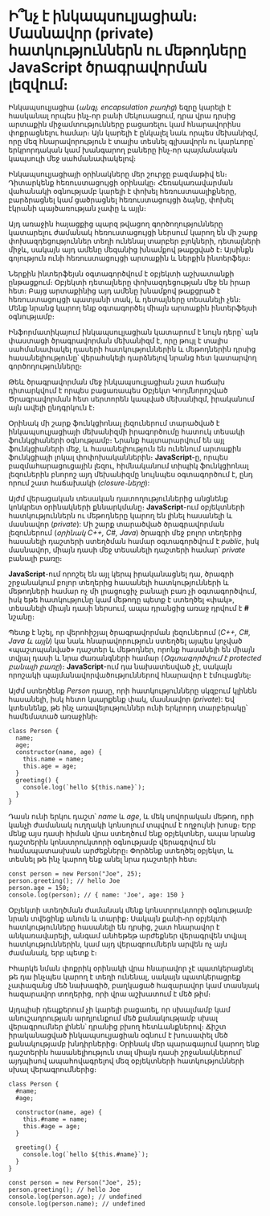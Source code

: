 # Ի՞նչ է ինկապսուլյացիան։ Մասնավոր (private) հատկություններն ու մեթոդները JavaScript ծրագրավորման լեզվում։

Ինկապսուլյացիա (_անգլ․ encapsulation բառից_) եզրը կարելի է հասկանալ որպես ինչ֊որ բանի մեկուսացում, դրա վրա դրսից արտաքին միջամտությունները բացառելու կամ հնարավորինս փոքրացնելու համար։ Այն կարելի է ընկալել նաև որպես մեխանիզմ, որը մեզ հնարավորություն է տալիս տեսնել գլխավորն ու կարևորը՝ երկրորդական կամ խանգարող բաները ինչ֊որ պայմանական կապսուլի մեջ սահմանափակելով։

Ինկապսուլյացիայի օրինակները մեր շուրջը բազմաթիվ են։ Դիտարկենք հեռուստացույցի օրինակը։ Հեռակառավարման վահանակի օգնությամբ կարելի է փոխել հեռուստաալիքները, բարձրացնել կամ ցածրացնել հեռուստացույցի ձայնը, փոխել էկրանի պայծառության չափը և այլն։

Այդ առաջին հայացքից պարզ թվացող գործողությունները կատարելու ժամանակ հեռուստացույցի ներսում կարող են մի շարք փոխազդեցություններ տեղի ունենալ տարբեր բլոկների, դետալների միջև, սակայն այդ ամենը մեզանից խնամքով թաքցված է։ Այսինքն գոյություն ունի հեռուստացույցի արտաքին և ներքին ինտերֆեյս։

Ներքին ինտերֆեյսն օգտագործվում է օբյեկտի աշխատանքի ընթացքում։ Օբյեկտի դետալները փոխազդեցության մեջ են իրար հետ։ Բայց արտաքինից այդ ամենը խնամքով թաքցրած է հեռուստացույցի պատյանի տակ, և դետալները տեսանելի չեն։ Մենք նրանց կարող ենք օգտագործել միայն արտաքին ինտերֆեյսի օգնությամբ։

Ինֆորմատիկայում ինկապսուլյացիան կատարում է նույն դերը՝ այն փաստացի ծրագրավորման մեխանիզմ է, որը թույլ է տալիս սահմանափակել դասերի հատկություններին և մեթոդներին դրսից հասանելիությունը՝ վերահսկելի դարձնելով նրանց հետ կատարվող գործողությունները։

Թեև ծրագրավորման մեջ ինկապսուլյացիան շատ հաճախ դիտարկվում է որպես բացառապես Օբյեկտ Կողմնորոշված Ծրագրավորման հետ սերտորեն կապված մեխանիզմ, իրականում այն ավելի ընդգրկուն է։

Օրինակ մի շարք ֆունկցիոնալ լեզուներում տարածված է ինկապսուլյացիայի մեխանիզմի իրագործումը հատուկ տեսակի ֆունկցիաների օգնությամբ։ Նրանք հայտարարվում են այլ ֆունկցիաների մեջ, և հասանելիություն են ունենում արտաքին ֆունկցիայի լոկալ փոփոխականներին։ **JavaScript**-ը, որպես բազմահարացուցային լեզու, հիմնականում տիպիկ ֆունկցիոնալ լեզուներին բնորոշ այդ մեխանիզմը նույնպես օգտագործում է, ընդ որում շատ հաճախակի (_closure֊ները_):

Այժմ վերացական տեսական դատողություններից անցնենք կոնկրետ օրինակների քննարկմանը։ **JavaScript**-ում օբյեկտների հատկություններն ու մեթոդները կարող են լինել հասանելի և մասնավոր (_private_): Մի շարք տարածված ծրագրավորման լեզուներում (_օրինակ C++, C#, Java_) ծրագրի մեջ բոլոր տեղերից հասանելի դաշտերի ստեղծման համար օգտագործվում է _public_, իսկ մասնավոր, միայն դասի մեջ տեսանելի դաշտերի համար՝ _private_ բանալի բառը։

**JavaScript**-ում որոշել են այլ կերպ իրականացնել դա, ծրագրի շրջանակում բոլոր տեղերից հասանելի հատկությունների և մեթոդների համար ոչ մի լրացուցիչ բանալի բառ չի օգտագործվում, իսկ եթե հատկությունը կամ մեթոդը պետք է ստեղծել «փակ», տեսանելի միայն դասի ներսում, ապա դրանցից առաջ դրվում է **#** նշանը։

Պետք է նշել, որ վերոհիշյալ ծրագրավորման լեզուներում (_C++, C#, Java և այլն_) կա նաև հնարավորություն ստեղծել այպես կոչված «պաշտպանված» դաշտեր և մեթոդներ, որոնք հասանելի են միայն տվյալ դասի և նրա ժառանգների համար (_Օգտագործվում է protected բանալի բառը_)։ **JavaScript**-ում դա նախատեսված չէ, սակայն որոշակի պայմանավորվածություններով հնարավոր է էմուլացնել։

Այժմ ստեղծենք _Person_ դասը, որի հատկությունները սկզբում կլինեն հասանելի, իսկ հետո կսարքենք փակ, մասնավոր (_private_): Եվ կտեսնենք, թե ինչ առավելություններ ունի երկրորդ տարբերակը՝ համեմատած առաջինի։

```
class Person {
  name;
  age;
  constructor(name, age) {
    this.name = name;
    this.age = age;
  }
  greeting() {
    console.log(`hello ${this.name}`);
  }
}
```

Դասն ունի երկու դաշտ՝ _name_ և _age_, և մեկ սովորական մեթոդ, որի կանչի ժամանակ ուղղակի կոնսոլում տպվում է ողջույնի խոսք։ Երբ մենք այս դասի հիման վրա ստեղծում ենք օբյեկտներ, ապա նրանց դաշտերին կոնստրուկտորի օգնությամբ վերագրվում են համապատասխան արժեքները։ Փորձենք ստեղծել օբյեկտ, և տեսնել թե ինչ կարող ենք անել նրա դաշտերի հետ։

```
const person = new Person("Joe", 25);
person.greeting(); // hello Joe
person.age = 150;
console.log(person); // { name: 'Joe', age: 150 }
```

Օբյեկտի ստեղծման ժամանակ մենք կոնստրուկտորի օգնությամբ նրան տվեցինք անուն և տարիք։ Սակայն քանի֊որ օբյեկտի հատկությունները հասանելի են դրսից, շատ հնարավոր է անկառավարելի, անգամ անհեթեթ արժեքներ վերագրվեն տվյալ հատկություններին, կամ այդ վերագրումներն արվեն ոչ այն ժամանակ, երբ պետք է։

Իհարկե նման փոքրիկ օրինակի վրա հնարավոր չէ պատկերացնել թե դա ինչպես կարող է տեղի ունենալ, սակայն պատկերացրեք չափազանց մեծ նախագիծ, բաղկացած հազարավոր կամ տասնյակ հազարավոր տողերից, որի վրա աշխատում է մեծ թիմ։

Այդպիսի դեպքերում չի կարելի բացառել, որ սխալմամբ կամ անուշադրության արդյունքում մեծ քանակությամբ սխալ վերագրումներ լինեն՝ դրանից բխող հետևանքներով։ Ճիշտ իրականացված ինկապսուլյացիան օգնում է խուսափել մեծ քանակությամբ խնդիրներից։ Օրինակ մեր պարագայում կարող ենք դաշտերին հասանելիություն տալ միայն դասի շրջանակներում՝ այդպիսով ապահովագրելով մեզ օբյեկտների հատկությունների սխալ վերագրումներից։

```
class Person {
  #name;
  #age;

  constructor(name, age) {
    this.#name = name;
    this.#age = age;
  }

  greeting() {
    console.log(`hello ${this.#name}`);
  }
}

const person = new Person("Joe", 25);
person.greeting(); // hello Joe
console.log(person.age); // undefined
console.log(person.name); // undefined
```
